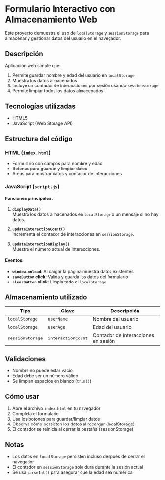 # Formulario Interactivo con Almacenamiento Web

Este proyecto demuestra el uso de `localStorage` y `sessionStorage` para almacenar y gestionar datos del usuario en el navegador.

##  Descripción

Aplicación web simple que:
1. Permite guardar nombre y edad del usuario en `localStorage`
2. Muestra los datos almacenados
3. Incluye un contador de interacciones por sesión usando `sessionStorage`
4. Permite limpiar todos los datos almacenados

## Tecnologías utilizadas
- HTML5
- JavaScript (Web Storage API)

##  Estructura del código

### HTML (`index.html`)
- Formulario con campos para nombre y edad
- Botones para guardar y limpiar datos
- Áreas para mostrar datos y contador de interacciones

### JavaScript (`script.js`)
#### Funciones principales:
1. **`displayData()`**  
   Muestra los datos almacenados en `localStorage` o un mensaje si no hay datos.

2. **`updateInteractionCount()`**  
   Incrementa el contador de interacciones en `sessionStorage`.

3. **`updateInteractionDisplay()`**  
   Muestra el número actual de interacciones.

#### Eventos:
- **`window.onload`**: Al cargar la página muestra datos existentes
- **`saveButton` click**: Valida y guarda los datos del formulario
- **`clearButton` click**: Limpia todo el `localStorage`

## Almacenamiento utilizado
| Tipo               | Clave                 | Descripción                          |
|--------------------|-----------------------|--------------------------------------|
| `localStorage`     | `userName`            | Nombre del usuario                   |
| `localStorage`     | `userAge`             | Edad del usuario                     |
| `sessionStorage`   | `interactionCount`    | Contador de interacciones en sesión  |

## Validaciones
- Nombre no puede estar vacío
- Edad debe ser un número válido
- Se limpian espacios en blanco (`trim()`)

##  Cómo usar
1. Abre el archivo `index.html` en tu navegador
2. Completa el formulario
3. Usa los botones para guardar/limpiar datos
4. Observa cómo persisten los datos al recargar (localStorage)
5. El contador se reinicia al cerrar la pestaña (sessionStorage)

##  Notas
- Los datos en `localStorage` persisten incluso después de cerrar el navegador
- El contador en `sessionStorage` solo dura durante la sesión actual
- Se usa `parseInt()` para asegurar que la edad sea numérica